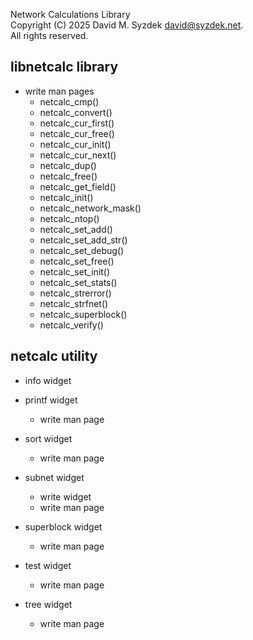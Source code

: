 
Network Calculations Library  
Copyright (C) 2025 David M. Syzdek <david@syzdek.net>.  
All rights reserved.  


libnetcalc library
------------------

   * write man pages
     - netcalc_cmp()
     - netcalc_convert()
     - netcalc_cur_first()
     - netcalc_cur_free()
     - netcalc_cur_init()
     - netcalc_cur_next()
     - netcalc_dup()
     - netcalc_free()
     - netcalc_get_field()
     - netcalc_init()
     - netcalc_network_mask()
     - netcalc_ntop()
     - netcalc_set_add()
     - netcalc_set_add_str()
     - netcalc_set_debug()
     - netcalc_set_free()
      - netcalc_set_init()
     - netcalc_set_stats()
     - netcalc_strerror()
     - netcalc_strfnet()
     - netcalc_superblock()
     - netcalc_verify()


netcalc utility
---------------

   * info widget

   * printf widget
     - write man page

   * sort widget
     - write man page

   * subnet widget
     - write widget
     - write man page

   * superblock widget
     - write man page

   * test widget
     - write man page

   * tree widget
     - write man page


